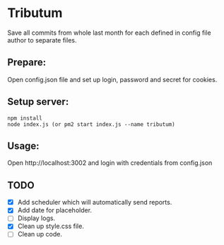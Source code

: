 # Tributum
Save all commits from whole last month for each defined in config file author
to separate files.

## Prepare:
Open config.json file and set up login, password and secret for cookies.

## Setup server:
```
npm install
node index.js (or pm2 start index.js --name tributum)
```

## Usage:
Open http://localhost:3002 and login with credentials from config.json

## TODO
- [x] Add scheduler which will automatically send reports.
- [x] Add date for placeholder.
- [ ] Display logs.
- [x] Clean up style.css file.
- [ ] Clean up code.
